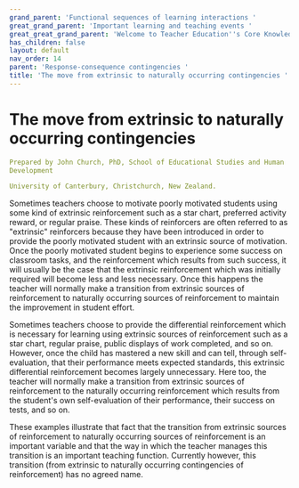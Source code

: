 ```yaml
---
grand_parent: 'Functional sequences of learning interactions '
great_grand_parent: 'Important learning and teaching events '
great_great_grand_parent: 'Welcome to Teacher Education''s Core Knowledge and Skills.'
has_children: false
layout: default
nav_order: 14
parent: 'Response-consequence contingencies '
title: 'The move from extrinsic to naturally occurring contingencies '
---
```

# The move from extrinsic to naturally occurring contingencies


```yaml
Prepared by John Church, PhD, School of Educational Studies and Human
Development

University of Canterbury, Christchurch, New Zealand.
```


Sometimes teachers choose to motivate poorly motivated students using
some kind of extrinsic reinforcement such as a star chart, preferred
activity reward, or regular praise. These kinds of reinforcers are often
referred to as "extrinsic" reinforcers because they have been introduced
in order to provide the poorly motivated student with an extrinsic
source of motivation. Once the poorly motivated student begins to
experience some success on classroom tasks, and the reinforcement which
results from such success, it will usually be the case that the
extrinsic reinforcement which was initially required will become less
and less necessary. Once this happens the teacher will normally make a
transition from extrinsic sources of reinforcement to naturally
occurring sources of reinforcement to maintain the improvement in
student effort.

Sometimes teachers choose to provide the differential reinforcement
which is necessary for learning using extrinsic sources of reinforcement
such as a star chart, regular praise, public displays of work completed,
and so on. However, once the child has mastered a new skill and can
tell, through self-evaluation, that their performance meets expected
standards, this extrinsic differential reinforcement becomes largely
unnecessary. Here too, the teacher will normally make a transition from
extrinsic sources of reinforcement to the naturally occurring
reinforcement which results from the student's own self-evaluation of
their performance, their success on tests, and so on.

These examples illustrate that fact that the transition from extrinsic
sources of reinforcement to naturally occurring sources of reinforcement
is an important variable and that the way in which the teacher manages
this transition is an important teaching function. Currently however,
this transition (from extrinsic to naturally occurring contingencies of
reinforcement) has no agreed name.
